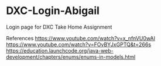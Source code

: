 # DXC-Login-Abigail
Login page for DXC Take Home Assignment

References
https://www.youtube.com/watch?v=x_nfnVU0wAI
https://www.youtube.com/watch?v=FOvBYJxGPTQ&t=266s
https://education.launchcode.org/java-web-development/chapters/enums/enums-in-models.html
